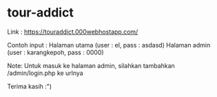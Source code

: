 # tour-addict

Link : https://touraddict.000webhostapp.com/

Contoh input : 
Halaman utama (user : el, pass : asdasd)
Halaman admin (user : karangkepoh, pass : 0000)

Note: Untuk masuk ke halaman admin, silahkan tambahkan /admin/login.php ke urlnya

Terima kasih :")
